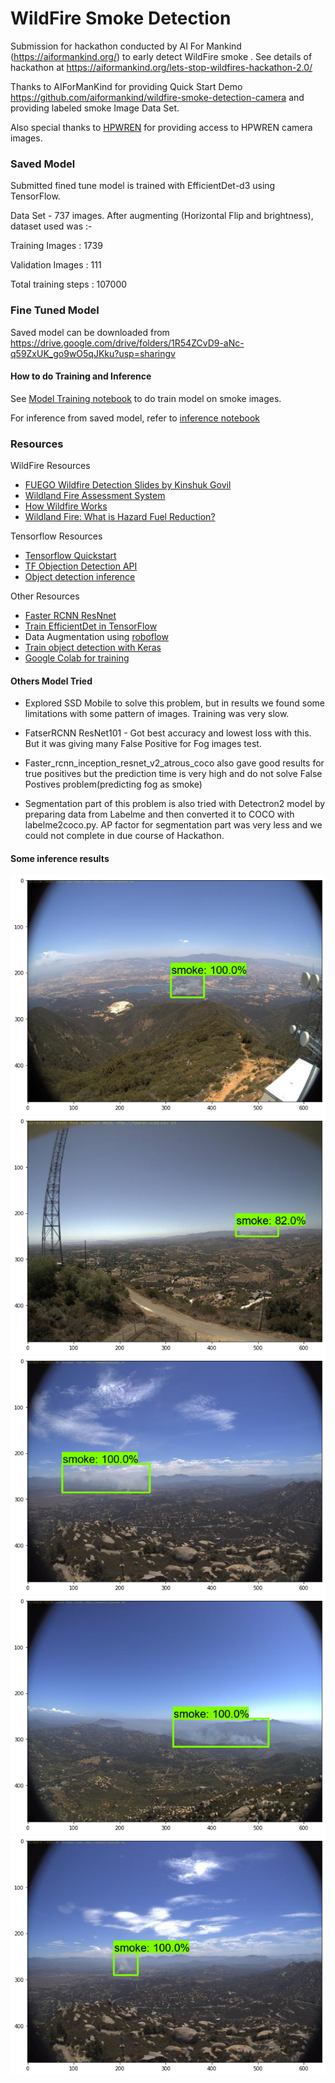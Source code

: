 # WildFire Smoke Detection 
Submission for hackathon conducted by AI For Mankind (https://aiformankind.org/) to early detect WildFire smoke . See details of hackathon at https://aiformankind.org/lets-stop-wildfires-hackathon-2.0/


Thanks to AIForManKind for providing Quick Start Demo https://github.com/aiformankind/wildfire-smoke-detection-camera
and providing labeled smoke Image Data Set. 

Also special thanks to [HPWREN](http://hpwren.ucsd.edu/) for providing access to HPWREN camera images.

### Saved Model
Submitted fined tune model is trained with EfficientDet-d3 using TensorFlow.

Data Set - 737 images. After augmenting (Horizontal Flip and brightness), dataset used was :-

   Training Images : 1739
   
   Validation Images : 111

Total training steps : 107000

### Fine Tuned Model
Saved model can be downloaded from https://drive.google.com/drive/folders/1R54ZCvD9-aNc-q59ZxUK_go9wO5qJKku?usp=sharingv
   

#### How to do Training and Inference

See [Model Training notebook](smoke_detection_model/notebooks/Model_Training_efficientdet_d3.ipynb) to do train model on smoke images.

For inference from saved model, refer to [inference notebook](smoke_detection_model/notebooks/smoke_detection_Inference_efficientdet-d3.ipynb)


### Resources

WildFire Resources
- [FUEGO Wildfire Detection Slides by Kinshuk Govil](https://tinyurl.com/rbrn4oq)
- [Wildland Fire Assessment System](https://journals.sagepub.com/doi/pdf/10.1155/2014/597368)
- [How Wildfire Works](https://science.howstuffworks.com/nature/natural-disasters/wildfire.htm/printable)
- [Wildland Fire: What is Hazard Fuel Reduction?](https://www.nps.gov/articles/what-is-hazard-fuel-reduction.htm)


Tensorflow Resources
- [Tensorflow Quickstart](https://www.tensorflow.org/tutorials/quickstart/beginner)
- [TF Objection Detection API](https://github.com/tensorflow/models/tree/master/research/object_detection)
- [Object detection inference](https://github.com/tensorflow/models/blob/master/research/object_detection/colab_tutorials/inference_from_saved_model_tf2_colab.ipynb)


Other Resources
- [Faster RCNN ResNnet](https://towardsdatascience.com/faster-r-cnn-object-detection-implemented-by-keras-for-custom-data-from-googles-open-images-125f62b9141a)
- [Train EfficientDet in TensorFlow](https://www.youtube.com/watch?v=yJg1FX2goCo)
- Data Augmentation using [roboflow](https://roboflow.com/)
- [Train object detection with Keras](https://machinelearningmastery.com/how-to-train-an-object-detection-model-with-keras/)
- [Google Colab for training](https://colab.research.google.com/)

#### Others Model Tried


 - Explored SSD Mobile to solve this problem, but in results we found some limitations with some pattern of images. Training was very slow.
 
 - FatserRCNN ResNet101 - Got  best accuracy and lowest loss with this. But it was giving many False Positive for Fog images test.
  
 - Faster_rcnn_inception_resnet_v2_atrous_coco also gave good results for true positives but the prediction time is very high and do not solve False Postives problem(predicting fog as smoke) 
 
 - Segmentation part of this problem is also tried with Detectron2 model by preparing data from Labelme and then converted it to COCO with labelme2coco.py. AP factor for segmentation part was very less and we could not complete in due course of Hackathon.

#### Some inference results

![alt text](https://github.com/Krrish3398/WildFireSmokeDetection/blob/master/smoke_detection_model/results_efficientnet_d3/True_Positives/1.png)
![alt text](https://github.com/Krrish3398/WildFireSmokeDetection/blob/master/smoke_detection_model/results_efficientnet_d3/True_Positives/2.png)
![alt text](https://github.com/Krrish3398/WildFireSmokeDetection/blob/master/smoke_detection_model/results_efficientnet_d3/True_Positives/4.png)
![alt text](https://github.com/Krrish3398/WildFireSmokeDetection/blob/master/smoke_detection_model/results_efficientnet_d3/True_Positives/5.png)
![alt text](https://github.com/Krrish3398/WildFireSmokeDetection/blob/master/smoke_detection_model/results_efficientnet_d3/True_Positives/6.png)


